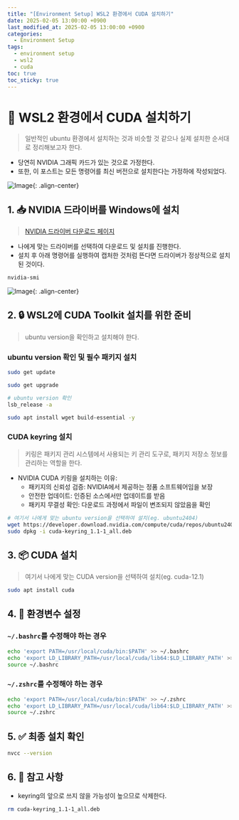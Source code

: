 ```yaml
---
title: "[Environment Setup] WSL2 환경에서 CUDA 설치하기"
date: 2025-02-05 13:00:00 +0900
last_modified_at: 2025-02-05 13:00:00 +0900
categories: 
  - Environment Setup
tags:
  - environment setup
  - wsl2
  - cuda
toc: true
toc_sticky: true
---
```


# 🎯 WSL2 환경에서 CUDA 설치하기

> 일반적인 ubuntu 환경에서 설치하는 것과 비슷할 것 같으나 실제 설치한 순서대로 정리해보고자 한다.

- 당연히 NVIDIA 그래픽 카드가 있는 것으로 가정한다.
- 또한, 이 포스트는 모든 명령어를 최신 버전으로 설치한다는 가정하에 작성되었다.

![Image](https://github.com/user-attachments/assets/ac604b30-77ce-4ecb-89cc-6077a703832a){: .align-center}

## 1. 📥 NVIDIA 드라이버를 Windows에 설치

> [NVIDIA 드라이버 다운로드 페이지](https://www.nvidia.com/en-us/drivers/)

- 나에게 맞는 드라이버를 선택하여 다운로드 및 설치를 진행한다.
- 설치 후 아래 명령어를 실행하여 캡처한 것처럼 뜬다면 드라이버가 정상적으로 설치된 것이다.

```bash
nvidia-smi
```

![Image](https://github.com/user-attachments/assets/4e4a30ef-5803-476f-a1cf-372d64020099){: .align-center}

## 2. 🔒 WSL2에 CUDA Toolkit 설치를 위한 준비

> ubuntu version을 확인하고 설치해야 한다.

### ubuntu version 확인 및 필수 패키지 설치

```bash
sudo get update
```

```bash
sudo get upgrade
```

```bash
# ubuntu version 확인
lsb_release -a
```

```bash
sudo apt install wget build-essential -y
```

### CUDA keyring 설치

> 키링은 패키지 관리 시스템에서 사용되는 키 관리 도구로, 패키지 저장소 정보를 관리하는 역할을 한다.

- NVIDIA CUDA 키링을 설치하는 이유:
  - 패키지의 신뢰성 검증: NVIDIA에서 제공하는 정품 소프트웨어임을 보장
  - 안전한 업데이트: 인증된 소스에서만 업데이트를 받음
  - 패키지 무결성 확인: 다운로드 과정에서 파일이 변조되지 않았음을 확인

```bash
# 여기서 나에게 맞는 ubuntu version을 선택하여 설치(eg. ubuntu2404)
wget https://developer.download.nvidia.com/compute/cuda/repos/ubuntu2404/x86_64/cuda-keyring_1.1-1_all.deb
sudo dpkg -i cuda-keyring_1.1-1_all.deb
```

## 3. 📦 CUDA 설치

> 여기서 나에게 맞는 CUDA version을 선택하여 설치(eg. cuda-12.1)

```bash
sudo apt install cuda
```

## 4. 🔧 환경변수 설정

### `~/.bashrc`를 수정해야 하는 경우

```bash
echo 'export PATH=/usr/local/cuda/bin:$PATH' >> ~/.bashrc
echo 'export LD_LIBRARY_PATH=/usr/local/cuda/lib64:$LD_LIBRARY_PATH' >> ~/.bashrc
source ~/.bashrc
```

### `~/.zshrc`를 수정해야 하는 경우

```bash
echo 'export PATH=/usr/local/cuda/bin:$PATH' >> ~/.zshrc
echo 'export LD_LIBRARY_PATH=/usr/local/cuda/lib64:$LD_LIBRARY_PATH' >> ~/.zshrc
source ~/.zshrc
```

## 5. ✅ 최종 설치 확인

```bash
nvcc --version
```

## 6. 📝 참고 사항

- keyring의 앞으로 쓰지 않을 가능성이 높으므로 삭제한다.

```bash
rm cuda-keyring_1.1-1_all.deb
```
